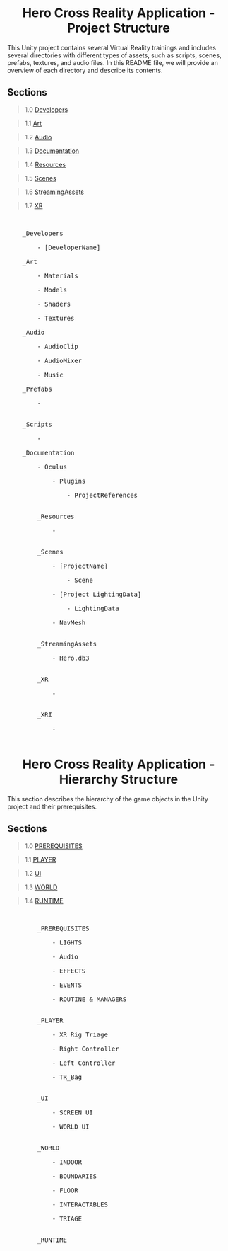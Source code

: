 <h1 align="center"> Hero Cross Reality Application - Project Structure </h1>

This Unity project contains several Virtual Reality trainings and includes several directories with different types of assets, such as scripts, scenes, prefabs, textures, and audio files. In this README file, we will provide an overview of each directory and describe its contents.

## Sections

> 1.0 [Developers](#structure-Developers)

> 1.1 [Art](#structure-Art)

> 1.2 [Audio](#structure-Audio)

> 1.3 [Documentation](#structure-Documentation)

> 1.4 [Resources](#structure-Resources)

> 1.5 [Scenes](#structure-Scenes)

> 1.6 [StreamingAssets](#structure-StreamingAssets)

> 1.7 [XR](#structure-XR)

<pre>

<a name="structure-Developers">
	_Developers</a>

		- [DeveloperName]
<a name="structure-Art">
	_Art</a>

		- Materials
		
		- Models
		
		- Shaders
		
		- Textures
	<a name="structure-Audio">	
	_Audio</a>
	
		- AudioClip
		
		- AudioMixer
		
		- Music
	<a name="structure-Prefabs">	
	_Prefabs</a>
		
		- 
		
<a name="structure-Scripts">
	_Scripts</a>
	
		-

	_<a name="structure-Documentation">Documentation</a>

		- <a name="structure-Oculus">Oculus</a>

			- <a name="structure-Plugins">Plugins</a>

				- <a name="structure-ProjectReferences">ProjectReferences</a>

		<a name="structure-Resources">
		_Resources</a>
		
			-
			
		<a name="structure-Scenes">	
		_Scenes</a>

			- [ProjectName]
				
				- Scene
				
			- [Project LightingData]
			
				- LightingData
			
			- NavMesh

		<a name="structure-StreamingAssets">
		_StreamingAssets</a>

			- Hero.db3

		<a name="structure-">
		_XR</a>
			
			-

		<a name="structure-">
		_XRI</a>
		
			-

</pre>

<a name="1.0"></a>
<a name="structure-Developers"></a>

<h1 align="center"> Hero Cross Reality Application - Hierarchy Structure </h1>

This section describes the hierarchy of the game objects in the Unity project and their prerequisites.

## Sections

> 1.0 [PREREQUISITES](#structure-PREREQUISITES)

> 1.1 [PLAYER](#structure-PLAYER)

> 1.2 [UI](#structure-UI)

> 1.3 [WORLD](#structure-WORLD)

> 1.4 [RUNTIME](#structure-RUNTIME)

<pre>

<a name="structure-PREREQUISITES">
		_PREREQUISITES</a>

			- LIGHTS
	
			- Audio
	
			- EFFECTS
	
			- EVENTS
	
			- ROUTINE & MANAGERS
		
<a name="structure-PLAYER">
		_PLAYER</a>
		
			- XR Rig Triage
	
			- Right Controller
		
			- Left Controller
		
			- TR_Bag

<a name="structure-UI">
		_UI</a>
		
			- SCREEN UI
	
			- WORLD UI

<a name="structure-WORLD">
		_WORLD</a>

			- INDOOR

			- BOUNDARIES
	
			- FLOOR
	
			- INTERACTABLES
	
			- TRIAGE
			
<a name="structure-">
		_RUNTIME</a>
		
</pre>
